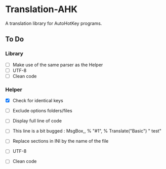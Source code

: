 # Translation-AHK

A translation library for AutoHotKey programs.

## To Do

### Library

- [ ] Make use of the same parser as the Helper
- [ ] UTF-8
- [ ] Clean code

### Helper

- [x] Check for identical keys
- [ ] Exclude options folders/files
- [ ] Display full line of code
- [ ] This line is a bit bugged : MsgBox,,  % "#1", % Translate("Basic") " test"
- [ ] Replace sections in INI by the name of the file
- [ ] UTF-8
- [ ] Clean code

